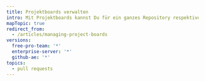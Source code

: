 ```yaml
---
title: Projektboards verwalten
intro: Mit Projektboards kannst Du für ein ganzes Repository respektive für die ganze Organisation Issues und Pull Requests organisieren und Deinen Workflow verwalten.
mapTopic: true
redirect_from:
  - /articles/managing-project-boards
versions:
  free-pro-team: '*'
  enterprise-server: '*'
  github-ae: '*'
topics:
  - pull requests
---
```


